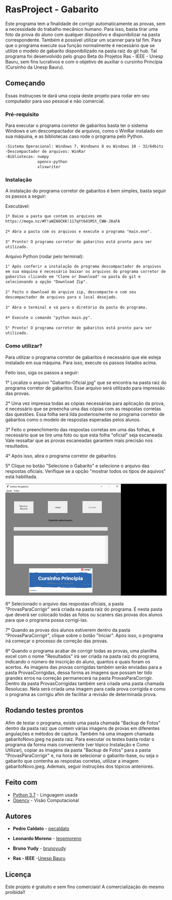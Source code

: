 # RasProject - Gabarito

Este programa tem a finalidade de corrigir automaticamente as provas, sem a necessidade do trabalho mecânico humano. Para isso, basta tirar uma foto da prova do aluno com qualquer dispositivo e disponibilizar na pasta correspondente. Também é possível utilizar um scanner para tal fim. Para que o programa execute sua função normalmente é necessário que se utilize o modelo de gabarito disponibilizado na pasta raiz do git hub.
Tal programa foi desenvolvido pelo grupo Beta do Projetos Ras - IEEE - Unesp Bauru, sem fins lucrativos e com o objetivo de auxiliar o cursinho Princípia (Cursinho da Unesp Bauru).

## Começando

Essas instruçoes te dará uma copia deste projeto para rodar em seu computador para uso pessoal e não comercial.

### Pré-requisito

Para executar o programa corretor de gabaritos basta ter o sistema Windows e um descompactador de arquivos, como o WinRar instalado em sua máquina, e as bibliotecas caso rode o programa pelo Python.

```
-Sistema Operacional: Windows 7, Windowns 8 ou Windows 10 - 32/64bits
-Descompactador de arquivos: WinRar
-Bibliotecas: numpy
              opencv-python
              xlsxwriter

```

### Instalação

A instalação do programa corretor de gabaritos é bem simples, basta seguir os passos a seguir:

Executável:
```
1º Baixe a pasta que contem os arquivos em https://mega.nz/#F!aWZA0CKK!117qYt641MSt_CWW-J8aFA

2º Abra a pasta com os arquivos e execute o programa "main.exe".

3° Pronto! O programa corretor de gabaritos está pronto para ser utilizado.
```

Arquivo Python (rodar pelo terminal):
```
1° Após conferir a instalação do programa descompactador de arquivos em sua máquina é necessário baixar os arquivos do programa corretor de gabaritos clicando em "Clone or Download" na pasta do git e selecionando a opção "Download Zip".

2° Feito o download do arquivo zip, descompacte-o com seu descompactador de arquivos para o local desejado.

3° Abra o terminal e vá para o diretório da pasta do programa.

4º Execute o comando "python main.py".

5° Pronto! O programa corretor de gabaritos está pronto para ser utilizado.
```

### Como utilizar?

Para utilizar o programa corretor de gabaritos é necessário que ele esteja instalado em sua máquina. Para isso, execute os passos listados acima.

Feito isso, siga os passos a seguir:

1° Localize o arquivo "Gabarito-Oficial.jpg" que se encontra na pasta raiz do programa corretor de gabaritos. Esse arquivo será utilizado para impressão das provas.

2° Uma vez impressa todas as cópias necessárias para aplicação da prova, é necessário que se preencha uma das cópias com as respostas corretas das questões. Essa folha será lida posteriosmente no programa corretor de gabaritos como o modelo de respostas esperadas pelos alunos.

3° Feito o preenchimento das respostas corretas em uma das folhas, é necessário que se tire uma foto ou que esta folha "oficial" seja escaneada. Vale ressaltar que as provas escaneadas garantem mais precisão nos resultados. 

4° Após isso, abra o programa corretor de gabaritos.

5° Clique no botão "Selecione o Gabarito" e selecione o arquivo das respostas oficiais. Verifique se a opção "mostrar todos os tipos de aquivos" está habilitada.

![](TutorialGift/ezgif.com-gif-maker.gif)


6° Selecionado o arquivo das respostas oficiais, a pasta "ProvasParaCorrigir" será criada na pasta raíz do programa. É nesta pasta que deverá ser colocado todas as fotos ou scaners das provas dos alunos para que o programa possa corrigí-las.

7° Quando as provas dos alunos estiverem dentro da pasta "ProvasParaCorrigir", clique sobre o botão "Iniciar". Após isso, o programa irá começar o processo de correção das provas.

8° Quando o programa acabar de corrigir todas as provas, uma planilha excel com o nome "Resultados" irá ser criada na pasta raiz do programa, indicando o número de inscrição do aluno, quantos e quais foram os acertos. As imagens das provas corrigidas também serão enviadas para a pasta ProvasCorrigidas, dessa forma as imagens que possam ter tido grandes erros na correção permanecerá na pasta ProvasParaCorrigir. Dentro da pasta ProvasCorrigidas também será criada uma pasta chamada Resolucao. Nela será criada uma imagem para cada prova corrigida e como o programa as corrigiu afim de facilitar a revisão de determinada prova.

## Rodando testes prontos

Afim de testar o programa, existe uma pasta chamada "Backup de Fotos" dentro da pasta raiz que contem várias imagens de provas em diferentes angulações e métodos de captura. Também há uma imagem chamada gabaritoNovo.jpeg na pasta raiz.
Para executar os testes basta rodar o programa da forma mais conveniente (ver tópico Instalação e Como Utilizar), copiar as imagens da pasta "Backup de Fotos" para a pasta "ProvasParaCorrigir" e, na hora de selecionar o gabarito-base, ou seja o gabarito que contenha as respostas corretas, utilizar a imagem gabaritoNovo.jpeg. Ademais, seguir instruções dos tópicos anteriores.

## Feito com

* [Python 3.7](https://www.python.org/) - Linguagem usada
* [Opencv](https://opencv.org/) - Visão Computacional

## Autores

* **Pedro Caldato** - [pecaldato](https://github.com/pecaldato)
* **Leonardo Moreno** - [leopmoreno](https://github.com/leopmoreno)
* **Bruno Yudy** - [brunoyudy](https://github.com/brunoyudy)

* **Ras - IEEE** -[Unesp Bauru](https://www.bauru.unesp.br/)

## Licença

Este projeto é gratuito e sem fins comerciais! A comercialização do mesmo proibida!!
